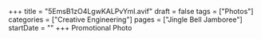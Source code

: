 +++
title = "5EmsB1zO4LgwKALPvYml.avif"
draft = false
tags = ["Photos"]
categories = ["Creative Engineering"]
pages = ["Jingle Bell Jamboree"]
startDate = ""
+++
Promotional Photo
